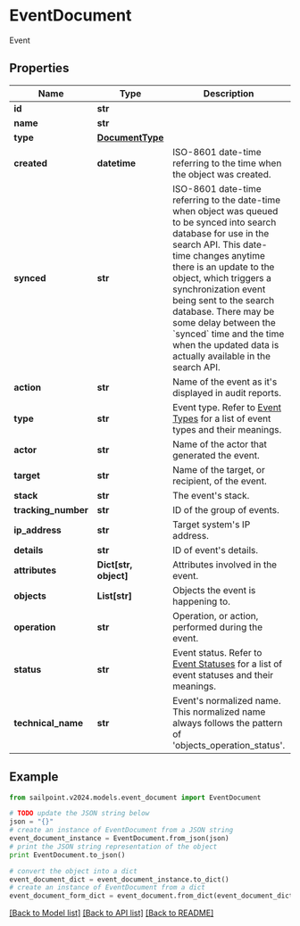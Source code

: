 # EventDocument

Event

## Properties

Name | Type | Description | Notes
------------ | ------------- | ------------- | -------------
**id** | **str** |  | 
**name** | **str** |  | 
**type** | [**DocumentType**](DocumentType.md) |  | 
**created** | **datetime** | ISO-8601 date-time referring to the time when the object was created. | [optional] 
**synced** | **str** | ISO-8601 date-time referring to the date-time when object was queued to be synced into search database for use in the search API.   This date-time changes anytime there is an update to the object, which triggers a synchronization event being sent to the search database.  There may be some delay between the &#x60;synced&#x60; time and the time when the updated data is actually available in the search API.  | [optional] 
**action** | **str** | Name of the event as it&#39;s displayed in audit reports. | [optional] 
**type** | **str** | Event type. Refer to [Event Types](https://documentation.sailpoint.com/saas/help/search/index.html#event-types) for a list of event types and their meanings. | [optional] 
**actor** | **str** | Name of the actor that generated the event. | [optional] 
**target** | **str** | Name of the target, or recipient, of the event. | [optional] 
**stack** | **str** | The event&#39;s stack. | [optional] 
**tracking_number** | **str** | ID of the group of events. | [optional] 
**ip_address** | **str** | Target system&#39;s IP address. | [optional] 
**details** | **str** | ID of event&#39;s details. | [optional] 
**attributes** | **Dict[str, object]** | Attributes involved in the event. | [optional] 
**objects** | **List[str]** | Objects the event is happening to. | [optional] 
**operation** | **str** | Operation, or action, performed during the event. | [optional] 
**status** | **str** | Event status. Refer to [Event Statuses](https://documentation.sailpoint.com/saas/help/search/index.html#event-statuses) for a list of event statuses and their meanings. | [optional] 
**technical_name** | **str** | Event&#39;s normalized name. This normalized name always follows the pattern of &#39;objects_operation_status&#39;. | [optional] 

## Example

```python
from sailpoint.v2024.models.event_document import EventDocument

# TODO update the JSON string below
json = "{}"
# create an instance of EventDocument from a JSON string
event_document_instance = EventDocument.from_json(json)
# print the JSON string representation of the object
print EventDocument.to_json()

# convert the object into a dict
event_document_dict = event_document_instance.to_dict()
# create an instance of EventDocument from a dict
event_document_form_dict = event_document.from_dict(event_document_dict)
```
[[Back to Model list]](../README.md#documentation-for-models) [[Back to API list]](../README.md#documentation-for-api-endpoints) [[Back to README]](../README.md)


